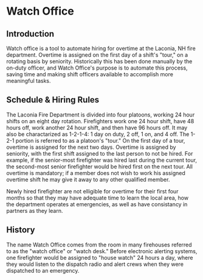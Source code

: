 # Watch Office

## Introduction

Watch office is a tool to automate hiring for overtime at the Laconia, NH fire department. Overtime is assigned on the first day of a shift's "tour," on a rotating basis by seniority. Historically this has been done manually by the on-duty officer, and Watch Office's purpose is to automate this process, saving time and making shift officers available to accomplish more meaningful tasks.


## Schedule & Hiring Rules

The Laconia Fire Department is divided into four platoons, working 24 hour shifts on an eight day rotation. Firefighters work one 24 hour shift, have 48 hours off, work another 24 hour shift, and then have 96 hours off. It may also be charactarized as 1-2-1-4: 1 day on duty, 2 off, 1 on, and 4 off. The 1-2-1 portion is referred to as a platoon's "tour." On the first day of a tour, overtime is assigned for the next two days. Overtime is assigned by seniority, with the first shift assigned to the last person to not be hired. For example, if the senior-most firefighter was hired last during the current tour, the second-most senior firefighter would be hired first on the next tour. All overtime is mandatory; if a member does not wish to work his assigned overtime shift he may give it away to any other qualified member.

Newly hired firefighter are not elligible for overtime for their first four months so that they may have adequate time to learn the local area, how the department operates at emergencies, as well as have consistancy in partners as they learn.


## History

The name Watch Office comes from the room in many firehouses referred to as the "watch office" or "watch desk." Before electronic alerting systems, one firefighter would be assigned to "house watch" 24 hours a day, where they would listen to the dispatch radio and alert crews when they were dispatched to an emergency.  
